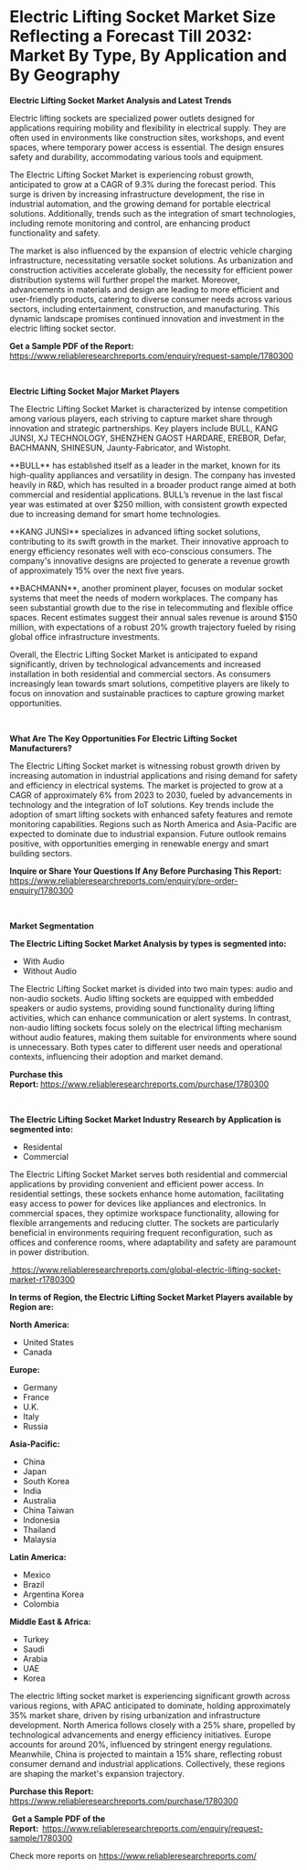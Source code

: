 <p><h1>Electric Lifting Socket Market Size Reflecting a Forecast Till 2032: Market By Type, By Application and By Geography</h1></p><p><strong>Electric Lifting Socket Market Analysis and Latest Trends</strong></p>
<p><p>Electric lifting sockets are specialized power outlets designed for applications requiring mobility and flexibility in electrical supply. They are often used in environments like construction sites, workshops, and event spaces, where temporary power access is essential. The design ensures safety and durability, accommodating various tools and equipment.</p><p>The Electric Lifting Socket Market is experiencing robust growth, anticipated to grow at a CAGR of 9.3% during the forecast period. This surge is driven by increasing infrastructure development, the rise in industrial automation, and the growing demand for portable electrical solutions. Additionally, trends such as the integration of smart technologies, including remote monitoring and control, are enhancing product functionality and safety.</p><p>The market is also influenced by the expansion of electric vehicle charging infrastructure, necessitating versatile socket solutions. As urbanization and construction activities accelerate globally, the necessity for efficient power distribution systems will further propel the market. Moreover, advancements in materials and design are leading to more efficient and user-friendly products, catering to diverse consumer needs across various sectors, including entertainment, construction, and manufacturing. This dynamic landscape promises continued innovation and investment in the electric lifting socket sector.</p></p>
<p><strong>Get a Sample PDF of the Report:&nbsp;</strong> <a href="https://www.reliableresearchreports.com/enquiry/request-sample/1780300?utm_campaign=3206&utm_medium=2&utm_source=Github&utm_content=ia&utm_term=25032025&utm_id=electric-lifting-socket">https://www.reliableresearchreports.com/enquiry/request-sample/1780300</a></p>
<p>&nbsp;</p>
<p><strong>Electric Lifting Socket Major Market Players</strong></p>
<p><p>The Electric Lifting Socket Market is characterized by intense competition among various players, each striving to capture market share through innovation and strategic partnerships. Key players include BULL, KANG JUNSI, XJ TECHNOLOGY, SHENZHEN GAOST HARDARE, EREBOR, Defar, BACHMANN, SHINESUN, Jaunty-Fabricator, and Wistopht.</p><p>**BULL** has established itself as a leader in the market, known for its high-quality appliances and versatility in design. The company has invested heavily in R&D, which has resulted in a broader product range aimed at both commercial and residential applications. BULL’s revenue in the last fiscal year was estimated at over $250 million, with consistent growth expected due to increasing demand for smart home technologies.</p><p>**KANG JUNSI** specializes in advanced lifting socket solutions, contributing to its swift growth in the market. Their innovative approach to energy efficiency resonates well with eco-conscious consumers. The company's innovative designs are projected to generate a revenue growth of approximately 15% over the next five years.</p><p>**BACHMANN**, another prominent player, focuses on modular socket systems that meet the needs of modern workplaces. The company has seen substantial growth due to the rise in telecommuting and flexible office spaces. Recent estimates suggest their annual sales revenue is around $150 million, with expectations of a robust 20% growth trajectory fueled by rising global office infrastructure investments.</p><p>Overall, the Electric Lifting Socket Market is anticipated to expand significantly, driven by technological advancements and increased installation in both residential and commercial sectors. As consumers increasingly lean towards smart solutions, competitive players are likely to focus on innovation and sustainable practices to capture growing market opportunities.</p></p>
<p>&nbsp;</p>
<p><strong>What Are The Key Opportunities For Electric Lifting Socket Manufacturers?</strong></p>
<p><p>The Electric Lifting Socket market is witnessing robust growth driven by increasing automation in industrial applications and rising demand for safety and efficiency in electrical systems. The market is projected to grow at a CAGR of approximately 6% from 2023 to 2030, fueled by advancements in technology and the integration of IoT solutions. Key trends include the adoption of smart lifting sockets with enhanced safety features and remote monitoring capabilities. Regions such as North America and Asia-Pacific are expected to dominate due to industrial expansion. Future outlook remains positive, with opportunities emerging in renewable energy and smart building sectors.</p></p>
<p><strong>Inquire or Share Your Questions If Any Before Purchasing This Report:</strong> <a href="https://www.reliableresearchreports.com/enquiry/pre-order-enquiry/1780300?utm_campaign=3206&utm_medium=2&utm_source=Github&utm_content=ia&utm_term=25032025&utm_id=electric-lifting-socket">https://www.reliableresearchreports.com/enquiry/pre-order-enquiry/1780300</a></p>
<p>&nbsp;</p>
<p><strong>Market Segmentation</strong></p>
<p><strong>The Electric Lifting Socket Market Analysis by types is segmented into:</strong></p>
<p><ul><li>With Audio</li><li>Without Audio</li></ul></p>
<p><p>The Electric Lifting Socket market is divided into two main types: audio and non-audio sockets. Audio lifting sockets are equipped with embedded speakers or audio systems, providing sound functionality during lifting activities, which can enhance communication or alert systems. In contrast, non-audio lifting sockets focus solely on the electrical lifting mechanism without audio features, making them suitable for environments where sound is unnecessary. Both types cater to different user needs and operational contexts, influencing their adoption and market demand.</p></p>
<p><strong>Purchase this Report:&nbsp;</strong><a href="https://www.reliableresearchreports.com/purchase/1780300?utm_campaign=3206&utm_medium=2&utm_source=Github&utm_content=ia&utm_term=25032025&utm_id=electric-lifting-socket">https://www.reliableresearchreports.com/purchase/1780300</a></p>
<p>&nbsp;</p>
<p><strong>The Electric Lifting Socket Market Industry Research by Application is segmented into:</strong></p>
<p><ul><li>Residental</li><li>Commercial</li></ul></p>
<p><p>The Electric Lifting Socket Market serves both residential and commercial applications by providing convenient and efficient power access. In residential settings, these sockets enhance home automation, facilitating easy access to power for devices like appliances and electronics. In commercial spaces, they optimize workspace functionality, allowing for flexible arrangements and reducing clutter. The sockets are particularly beneficial in environments requiring frequent reconfiguration, such as offices and conference rooms, where adaptability and safety are paramount in power distribution.</p></p>
<p><a href="https://www.reliableresearchreports.com/global-electric-lifting-socket-market-r1780300?utm_campaign=3206&utm_medium=2&utm_source=Github&utm_content=ia&utm_term=25032025&utm_id=electric-lifting-socket">&nbsp;https://www.reliableresearchreports.com/global-electric-lifting-socket-market-r1780300</a></p>
<p><strong>In terms of Region, the Electric Lifting Socket Market Players available by Region are:</strong></p>
<p>
    <p> <strong> North America: </strong>
        <ul>
            <li>United States</li>
            <li>Canada</li>
        </ul>
        </p> 
    <p> <strong> Europe: </strong>
        <ul>
            <li>Germany</li>
            <li>France</li>
            <li>U.K.</li>
            <li>Italy</li>
            <li>Russia</li>
        </ul>
        </p> 
    <p> <strong> Asia-Pacific: </strong>
        <ul>
            <li>China</li>
            <li>Japan</li>
            <li>South Korea</li>
            <li>India</li>
            <li>Australia</li>
            <li>China Taiwan</li>
            <li>Indonesia</li>
            <li>Thailand</li>
            <li>Malaysia</li>
        </ul>
        </p> 
    <p> <strong> Latin America: </strong>
        <ul>
            <li>Mexico</li>
            <li>Brazil</li>
            <li>Argentina Korea</li>
            <li>Colombia</li>
        </ul>
        </p> 
    <p> <strong> Middle East & Africa: </strong>
        <ul>
            <li>Turkey</li>
            <li>Saudi</li>
            <li>Arabia</li>
            <li>UAE</li>
            <li>Korea</li>
        </ul>
    </p>
    </p>
<p><p>The electric lifting socket market is experiencing significant growth across various regions, with APAC anticipated to dominate, holding approximately 35% market share, driven by rising urbanization and infrastructure development. North America follows closely with a 25% share, propelled by technological advancements and energy efficiency initiatives. Europe accounts for around 20%, influenced by stringent energy regulations. Meanwhile, China is projected to maintain a 15% share, reflecting robust consumer demand and industrial applications. Collectively, these regions are shaping the market's expansion trajectory.</p></p>
<p><strong>Purchase this Report: </strong><a href="https://www.reliableresearchreports.com/purchase/1780300?utm_campaign=3206&utm_medium=2&utm_source=Github&utm_content=ia&utm_term=25032025&utm_id=electric-lifting-socket">https://www.reliableresearchreports.com/purchase/1780300</a></p>
<p>&nbsp;<strong>Get a Sample PDF of the Report:&nbsp;&nbsp;</strong><a href="https://www.reliableresearchreports.com/enquiry/request-sample/1780300?utm_campaign=3206&utm_medium=2&utm_source=Github&utm_content=ia&utm_term=25032025&utm_id=electric-lifting-socket">https://www.reliableresearchreports.com/enquiry/request-sample/1780300</a></p>
<p><strong></strong></p>
<p>Check more reports on <a href="https://www.reliableresearchreports.com/?utm_campaign=3206&utm_medium=2&utm_source=Github&utm_content=ia&utm_term=25032025&utm_id=electric-lifting-socket">https://www.reliableresearchreports.com/</a></p>